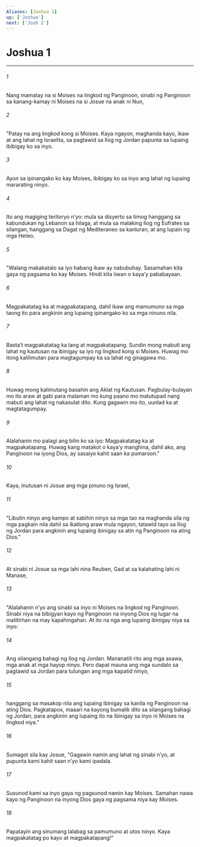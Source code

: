 ```yaml
---
Aliases: [Joshua 1]
up: ['Joshua']
next: ['Josh 2']
---
```

# Joshua 1

***


###### 1 


Nang mamatay na si Moises na lingkod ng Panginoon, sinabi ng Panginoon sa kanang-kamay ni Moises na si Josue na anak ni Nun, 


###### 2 


"Patay na ang lingkod kong si Moises. Kaya ngayon, maghanda kayo, ikaw at ang lahat ng Israelita, sa pagtawid sa Ilog ng Jordan papunta sa lupaing ibibigay ko sa inyo. 


###### 3 


Ayon sa ipinangako ko kay Moises, ibibigay ko sa inyo ang lahat ng lupaing mararating ninyo. 


###### 4 


Ito ang magiging teritoryo nʼyo: mula sa disyerto sa timog hanggang sa kabundukan ng Lebanon sa hilaga, at mula sa malaking Ilog ng Eufrates sa silangan, hanggang sa Dagat ng Mediteraneo sa kanluran, at ang lupain ng mga Heteo. 


###### 5 


"Walang makakatalo sa iyo habang ikaw ay nabubuhay. Sasamahan kita gaya ng pagsama ko kay Moises. Hindi kita iiwan o kayaʼy pababayaan. 


###### 6 


Magpakatatag ka at magpakatapang, dahil ikaw ang mamumuno sa mga taong ito para angkinin ang lupaing ipinangako ko sa mga ninuno nila. 


###### 7 


Bastaʼt magpakatatag ka lang at magpakatapang. Sundin mong mabuti ang lahat ng kautusan na ibinigay sa iyo ng lingkod kong si Moises. Huwag mo itong kalilimutan para magtagumpay ka sa lahat ng ginagawa mo. 


###### 8 


Huwag mong kalimutang basahin ang Aklat ng Kautusan. Pagbulay-bulayan mo ito araw at gabi para malaman mo kung paano mo matutupad nang mabuti ang lahat ng nakasulat dito. Kung gagawin mo ito, uunlad ka at magtatagumpay. 


###### 9 


Alalahanin mo palagi ang bilin ko sa iyo: Magpakatatag ka at magpakatapang. Huwag kang matakot o kayaʼy manghina, dahil ako, ang Panginoon na iyong Dios, ay sasaiyo kahit saan ka pumaroon." 


###### 10 


Kaya, inutusan ni Josue ang mga pinuno ng Israel, 


###### 11 


"Libutin ninyo ang kampo at sabihin ninyo sa mga tao na maghanda sila ng mga pagkain nila dahil sa ikatlong araw mula ngayon, tatawid tayo sa Ilog ng Jordan para angkinin ang lupaing ibinigay sa atin ng Panginoon na ating Dios." 


###### 12 


At sinabi ni Josue sa mga lahi nina Reuben, Gad at sa kalahating lahi ni Manase, 


###### 13 


"Alalahanin nʼyo ang sinabi sa inyo ni Moises na lingkod ng Panginoon. Sinabi niya na bibigyan kayo ng Panginoon na inyong Dios ng lugar na matitirhan na may kapahingahan. At ito na nga ang lupaing ibinigay niya sa inyo: 


###### 14 


Ang silangang bahagi ng Ilog ng Jordan. Mananatili rito ang mga asawa, mga anak at mga hayop ninyo. Pero dapat mauna ang mga sundalo sa pagtawid sa Jordan para tulungan ang mga kapatid ninyo, 


###### 15 


hanggang sa masakop nila ang lupaing ibinigay sa kanila ng Panginoon na ating Dios. Pagkatapos, maaari na kayong bumalik dito sa silangang bahagi ng Jordan, para angkinin ang lupaing ito na ibinigay sa inyo ni Moises na lingkod niya." 


###### 16 


Sumagot sila kay Josue, "Gagawin namin ang lahat ng sinabi nʼyo, at pupunta kami kahit saan nʼyo kami ipadala. 


###### 17 


Susunod kami sa inyo gaya ng pagsunod namin kay Moises. Samahan nawa kayo ng Panginoon na inyong Dios gaya ng pagsama niya kay Moises. 


###### 18 


Papatayin ang sinumang lalabag sa pamumuno at utos ninyo. Kaya magpakatatag po kayo at magpakatapang!"
